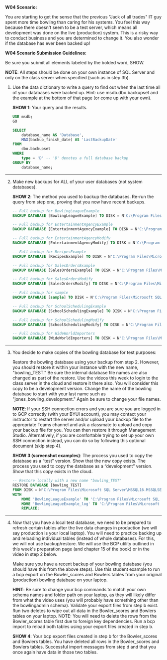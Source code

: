 **W04 Scenario:**

You are starting to get the sense that the previous "Jack of all trades" IT guy spent more time bowling than caring for his systems. You feel this way because there doesn't seem to be a test server, which means all development was done on the live (production) system. This is a risky way to conduct business and you are determined to change it. You also wonder if the database has ever been backed up!

**W04 Scenario Submission Guidelines:**

Be sure you submit all elements labeled by the bolded word, SHOW.

**NOTE**: All steps should be done on your own instance of SQL Server and only on the class server when specified (such as in step 3b).

1. Use the data dictionary to write a query to find out when the last time all of your databases were backed up. Hint: use msdb.dbo.backupset and the example at the bottom of that page (or come up with your own).
 
	**SHOW 1**: Your query and the results.


    ```sql
	USE msdb;
	GO

	SELECT
		database_name AS 'Database',
		MAX(backup_finish_date) AS 'LastBackupDate'
	FROM
		dbo.backupset
	WHERE
		type = 'D' -- 'D' denotes a full database backup
	GROUP BY
		database_name;
    ```
---

2. Make new backups for ALL of your user databases (not system databases).

	**SHOW 2**: 
	The method you used to backup the databases. 
	Re-run the query from step one, proving that you now have recent backups.

    ```sql
	-- Full backup for BowlingLeagueExample
	BACKUP DATABASE [BowlingLeagueExample] TO DISK = N'C:\Program Files\Microsoft SQL Server\MSSQL16.MSSQLSERVER\MSSQL\Backup\BowlingLeagueExample.bak' WITH INIT;

	-- Full backup for EntertainmentAgencyExample
	BACKUP DATABASE [EntertainmentAgencyExample] TO DISK = N'C:\Program Files\Microsoft SQL Server\MSSQL16.MSSQLSERVER\MSSQL\Backup\EntertainmentAgencyExample_backup.bak' WITH INIT;

	-- Full backup for EntertainmentAgencyModify
	BACKUP DATABASE [EntertainmentAgencyModify] TO DISK = N'C:\Program Files\Microsoft SQL Server\MSSQL16.MSSQLSERVER\MSSQL\Backup\EntertainmentAgencyModify_backup.bak' WITH INIT;

	-- Full backup for RecipesExample
	BACKUP DATABASE [RecipesExample] TO DISK = N'C:\Program Files\Microsoft SQL Server\MSSQL16.MSSQLSERVER\MSSQL\Backup\RecipesExample_backup.bak' WITH INIT;

	-- Full backup for SalesOrdersExample
	BACKUP DATABASE [SalesOrdersExample] TO DISK = N'C:\Program Files\Microsoft SQL Server\MSSQL16.MSSQLSERVER\MSSQL\Backup\SalesOrdersExample_backup.bak' WITH INIT;

	-- Full backup for SalesOrdersModify
	BACKUP DATABASE [SalesOrdersModify] TO DISK = N'C:\Program Files\Microsoft SQL Server\MSSQL16.MSSQLSERVER\MSSQL\Backup\SalesOrdersModify_backup.bak' WITH INIT;

	-- Full backup for sample
	BACKUP DATABASE [sample] TO DISK = N'C:\Program Files\Microsoft SQL Server\MSSQL16.MSSQLSERVER\MSSQL\Backup\sample_backup.bak' WITH INIT;

	-- Full backup for SchoolSchedulingExample
	BACKUP DATABASE [SchoolSchedulingExample] TO DISK = N'C:\Program Files\Microsoft SQL Server\MSSQL16.MSSQLSERVER\MSSQL\Backup\SchoolSchedulingExample_backup.bak' WITH INIT;

	-- Full backup for SchoolSchedulingModify
	BACKUP DATABASE [SchoolSchedulingModify] TO DISK = N'C:\Program Files\Microsoft SQL Server\MSSQL16.MSSQLSERVER\MSSQL\Backup\SchoolSchedulingModify_backup.bak' WITH INIT;

	-- Full backup for WideWorldImporters
	BACKUP DATABASE [WideWorldImporters] TO DISK = N'C:\Program Files\Microsoft SQL Server\MSSQL16.MSSQLSERVER\MSSQL\Backup\WideWorldImporters.bak' WITH INIT;
	```
---

3. You decide to make copies of the bowling database for test purposes:

	Restore the bowling database using your backup from step 2. However, you should restore it within your instance with the new name, "bowling_TEST." Be sure the internal database file names are also changed as part of the restore.
	Use the videos this week to login to the class server in the cloud and restore it there also. You will consider this copy to be a development version. Change the name of the bowling database to start with your last name such as "jones_bowling_development." Again be sure to change your file names.

	**NOTE**: If your SSH connection errors and you are sure you are logged in to GCP correctly (with your BYUI account), you may contact your instructor to restart the server and/or upload your backup file to the appropriate Teams channel and ask a classmate to upload and copy your backup file for you. You can then restore it through Management Studio. Alternatively, if you are comfortable trying to set up your own SSH connection instead, you can do so by following this optional document (skip step 4).

	**SHOW 3 (screenshot examples)**: 
	The process you used to copy the database as a “test” version. Show that the new copy exists.
	The process you used to copy the database as a “development” version. Show that this copy exists in the cloud.

	```sql
	-- Restore locally with a new name "bowling_TEST"
	RESTORE DATABASE [bowling_TEST]
	FROM DISK = N'C:\Program Files\Microsoft SQL Server\MSSQL16.MSSQLSERVER\MSSQL\Backup\BowlingLeagueExample.bak'
	WITH 
		MOVE 'BowlingLeagueExample' TO 'C:\Program Files\Microsoft SQL Server\MSSQL16.MSSQLSERVER\MSSQL\DATA\bowling_TEST.mdf',
		MOVE 'BowlingLeagueExample_log' TO 'C:\Program Files\Microsoft SQL Server\MSSQL16.MSSQLSERVER\MSSQL\DATA\bowling_TEST_log.ldf',
		REPLACE;
	```

---

4. Now that you have a local test database, we need to be prepared to refresh certain tables after the live data changes in production (we will say production is your local laptop). You will need to practice backing up and reloading individual tables (instead of whole databases). For this, we will not use backup/restore. We will use the BCP utility outlined in this week's preparation page (and chapter 15 of the book) or in the video in step 2 below.

	Make sure you have a recent backup of your bowling database (you should have this from the above steps).
	Use this student example to run a bcp export on the Bowler_scores and Bowlers tables from your original (production) bowling database on your laptop.
	
	**HINT**: Be sure to change your bcp commands to match your own schema names and folder path on your laptop, as they will likely differ from what the video uses (you will probably have something other than the bowlingadmin schema).
	Validate your export files from step b exist. Run two deletes to wipe out all data in the Bowler_scores and Bowlers tables on your laptop. NOTE: You will need to delete the rows from the Bowler_scores table first due to foreign key dependencies.
	Run a bcp import to reload both tables using your export files created in step b.

	**SHOW 4**:
	Your bcp export files created in step b for the Bowler_scores and Bowlers tables.
	You have deleted all rows in the Bowler_scores and Bowlers tables.
	Successful import messages from step d and that you once again have data in those two tables.

